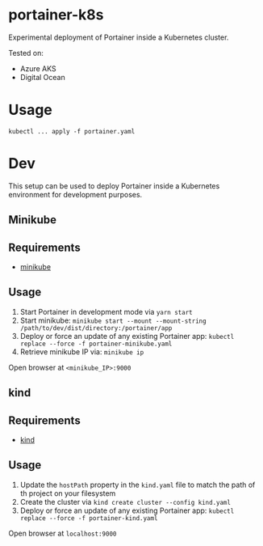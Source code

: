 # portainer-k8s

Experimental deployment of Portainer inside a Kubernetes cluster.

Tested on:

* Azure AKS
* Digital Ocean

# Usage

```
kubectl ... apply -f portainer.yaml
```

# Dev

This setup can be used to deploy Portainer inside a Kubernetes environment for development purposes.

## Minikube

## Requirements

- [minikube](https://minikube.sigs.k8s.io/)

## Usage

1. Start Portainer in development mode via `yarn start`
2. Start minikube: `minikube start --mount --mount-string /path/to/dev/dist/directory:/portainer/app`
3. Deploy or force an update of any existing Portainer app: `kubectl replace --force -f portainer-minikube.yaml`
4. Retrieve minikube IP via: `minikube ip`

Open browser at `<minikube_IP>:9000`

## kind

## Requirements

- [kind](https://kind.sigs.k8s.io/)

## Usage

1. Update the `hostPath` property in the `kind.yaml` file to match the path of th project on your filesystem
2. Create the cluster via `kind create cluster --config kind.yaml`
3. Deploy or force an update of any existing Portainer app: `kubectl replace --force -f portainer-kind.yaml`

Open browser at `localhost:9000`
